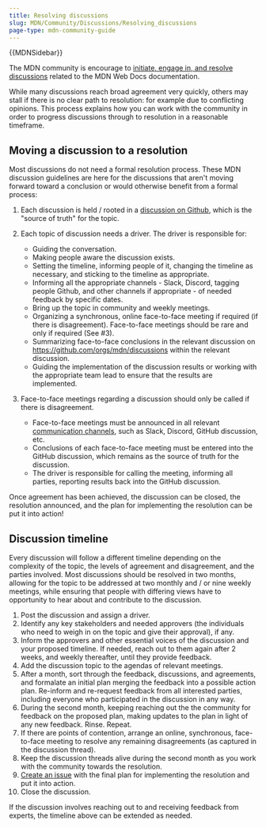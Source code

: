 ```yaml
---
title: Resolving discussions
slug: MDN/Community/Discussions/Resolving_discussions
page-type: mdn-community-guide
---
```


{{MDNSidebar}}

The MDN community is encourage to [initiate, engage in, and resolve discussions](/en-US/docs/MDN/Community/Discussions) related to the MDN Web Docs documentation.

While many discussions reach broad agreement very quickly, others may stall if there is no clear path to resolution: for example due to conflicting opinions. This process explains how you can work with the community in order to progress discussions through to resolution in a reasonable timeframe.

## Moving a discussion to a resolution

Most discussions do not need a formal resolution process. These MDN discussion guidelines are here for the discussions that aren't moving forward toward a conclusion or would otherwise benefit from a formal process:

1. Each discussion is held / rooted in a [discussion on Github](https://github.com/orgs/mdn/discussions), which is the "source of truth" for the topic.

2. Each topic of discussion needs a driver. The driver is responsible for:

   - Guiding the conversation.
   - Making people aware the discussion exists.
   - Setting the timeline, informing people of it, changing the timeline as necessary, and sticking to the timeline as appropriate.
   - Informing all the appropriate channels - Slack, Discord, tagging people Github, and other channels if appropriate - of needed feedback by specific dates.
   - Bring up the topic in community and weekly meetings.
   - Organizing a synchronous, online face-to-face meeting if required (if there is disagreement). Face-to-face meetings should be rare and only if required (See #3).
   - Summarizing face-to-face conclusions in the relevant discussion on https://github.com/orgs/mdn/discussions within the relevant discussion.
   - Guiding the implementation of the discussion results or working with the appropriate team lead to ensure that the results are implemented.

3. Face-to-face meetings regarding a discussion should only be called if there is disagreement.

   - Face-to-face meetings must be announced in all relevant [communication channels](/en-US/docs/MDN/Community/Communication_channels), such as Slack, Discord, GitHub discussion, etc.
   - Conclusions of each face-to-face meeting must be entered into the GitHub discussion, which remains as the source of truth for the discussion.
   - The driver is responsible for calling the meeting, informing all parties, reporting results back into the GitHub discussion.

Once agreement has been achieved, the discussion can be closed, the resolution announced, and the plan for implementing the resolution can be put it into action!

## Discussion timeline

Every discussion will follow a different timeline depending on the complexity of the topic, the levels of agreement and disagreement, and the parties involved. Most discussions should be resolved in two months, allowing for the topic to be addressed at two monthly and / or nine weekly meetings, while ensuring that people with differing views have to opportunity to hear about and contribute to the discussion.

1. Post the discussion and assign a driver.
2. Identify any key stakeholders and needed approvers (the individuals who need to weigh in on the topic and give their approval), if any.
3. Inform the approvers and other essential voices of the discussion and your proposed timeline. If needed, reach out to them again after 2 weeks, and weekly thereafter, until they provide feedback.
4. Add the discussion topic to the agendas of relevant meetings.
5. After a month, sort through the feedback, discussions, and agreements, and formalate an initial plan merging the feedback into a possible action plan. Re-inform and re-request feedback from all interested parties, including everyone who participated in the discussion in any way.
6. During the second month, keeping reaching out the the community for feedback on the proposed plan, making updates to the plan in light of any new feedback. Rinse. Repeat.
7. If there are points of contention, arrange an online, synchronous, face-to-face meeting to resolve any remaining disagreements (as captured in the discussion thread).
8. Keep the discussion threads alive during the second month as you work with the community towards the resolution.
9. [Create an issue](/en-US/docs/MDN/Community/Issues) with the final plan for implementing the resolution and put it into action.
10. Close the discussion.

If the discussion involves reaching out to and receiving feedback from experts, the timeline above can be extended as needed.
